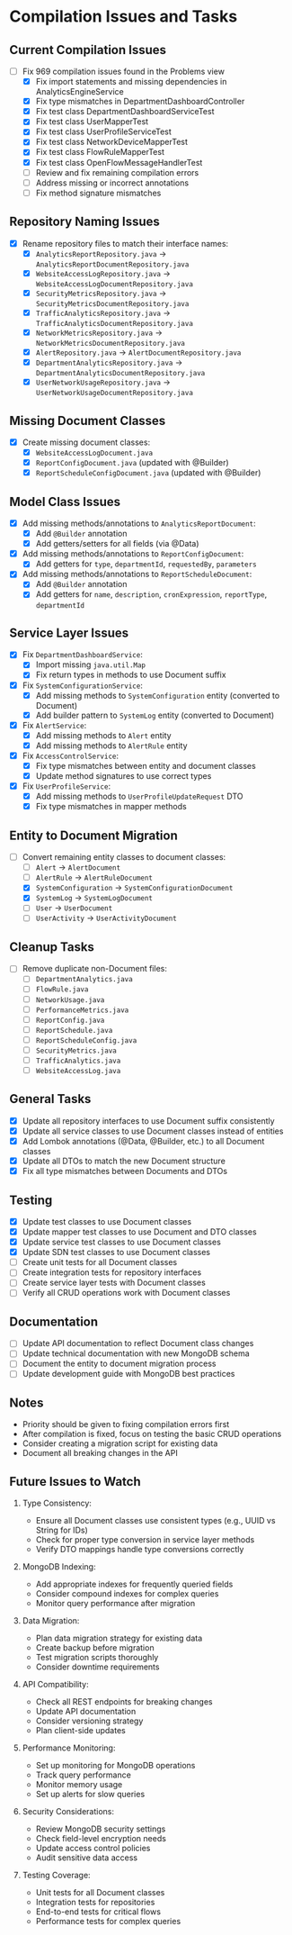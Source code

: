# Compilation Issues and Tasks

## Current Compilation Issues
- [ ] Fix 969 compilation issues found in the Problems view
  - [x] Fix import statements and missing dependencies in AnalyticsEngineService
  - [x] Fix type mismatches in DepartmentDashboardController
  - [x] Fix test class DepartmentDashboardServiceTest
  - [x] Fix test class UserMapperTest
  - [x] Fix test class UserProfileServiceTest
  - [x] Fix test class NetworkDeviceMapperTest
  - [x] Fix test class FlowRuleMapperTest
  - [x] Fix test class OpenFlowMessageHandlerTest
  - [ ] Review and fix remaining compilation errors
  - [ ] Address missing or incorrect annotations
  - [ ] Fix method signature mismatches

## Repository Naming Issues
- [x] Rename repository files to match their interface names:
  - [x] `AnalyticsReportRepository.java` → `AnalyticsReportDocumentRepository.java`
  - [x] `WebsiteAccessLogRepository.java` → `WebsiteAccessLogDocumentRepository.java`
  - [x] `SecurityMetricsRepository.java` → `SecurityMetricsDocumentRepository.java`
  - [x] `TrafficAnalyticsRepository.java` → `TrafficAnalyticsDocumentRepository.java`
  - [x] `NetworkMetricsRepository.java` → `NetworkMetricsDocumentRepository.java`
  - [x] `AlertRepository.java` → `AlertDocumentRepository.java`
  - [x] `DepartmentAnalyticsRepository.java` → `DepartmentAnalyticsDocumentRepository.java`
  - [x] `UserNetworkUsageRepository.java` → `UserNetworkUsageDocumentRepository.java`

## Missing Document Classes
- [x] Create missing document classes:
  - [x] `WebsiteAccessLogDocument.java`
  - [x] `ReportConfigDocument.java` (updated with @Builder)
  - [x] `ReportScheduleConfigDocument.java` (updated with @Builder)

## Model Class Issues
- [x] Add missing methods/annotations to `AnalyticsReportDocument`:
  - [x] Add `@Builder` annotation
  - [x] Add getters/setters for all fields (via @Data)

- [x] Add missing methods/annotations to `ReportConfigDocument`:
  - [x] Add getters for `type`, `departmentId`, `requestedBy`, `parameters`

- [x] Add missing methods/annotations to `ReportScheduleDocument`:
  - [x] Add `@Builder` annotation
  - [x] Add getters for `name`, `description`, `cronExpression`, `reportType`, `departmentId`

## Service Layer Issues
- [x] Fix `DepartmentDashboardService`:
  - [x] Import missing `java.util.Map`
  - [x] Fix return types in methods to use Document suffix

- [x] Fix `SystemConfigurationService`:
  - [x] Add missing methods to `SystemConfiguration` entity (converted to Document)
  - [x] Add builder pattern to `SystemLog` entity (converted to Document)

- [x] Fix `AlertService`:
  - [x] Add missing methods to `Alert` entity
  - [x] Add missing methods to `AlertRule` entity

- [x] Fix `AccessControlService`:
  - [x] Fix type mismatches between entity and document classes
  - [x] Update method signatures to use correct types

- [x] Fix `UserProfileService`:
  - [x] Add missing methods to `UserProfileUpdateRequest` DTO
  - [x] Fix type mismatches in mapper methods

## Entity to Document Migration
- [ ] Convert remaining entity classes to document classes:
  - [ ] `Alert` → `AlertDocument`
  - [ ] `AlertRule` → `AlertRuleDocument`
  - [x] `SystemConfiguration` → `SystemConfigurationDocument`
  - [x] `SystemLog` → `SystemLogDocument`
  - [ ] `User` → `UserDocument`
  - [ ] `UserActivity` → `UserActivityDocument`

## Cleanup Tasks
- [ ] Remove duplicate non-Document files:
  - [ ] `DepartmentAnalytics.java`
  - [ ] `FlowRule.java`
  - [ ] `NetworkUsage.java`
  - [ ] `PerformanceMetrics.java`
  - [ ] `ReportConfig.java`
  - [ ] `ReportSchedule.java`
  - [ ] `ReportScheduleConfig.java`
  - [ ] `SecurityMetrics.java`
  - [ ] `TrafficAnalytics.java`
  - [ ] `WebsiteAccessLog.java`

## General Tasks
- [x] Update all repository interfaces to use Document suffix consistently
- [x] Update all service classes to use Document classes instead of entities
- [x] Add Lombok annotations (@Data, @Builder, etc.) to all Document classes
- [x] Update all DTOs to match the new Document structure
- [x] Fix all type mismatches between Documents and DTOs

## Testing
- [x] Update test classes to use Document classes
- [x] Update mapper test classes to use Document and DTO classes
- [x] Update service test classes to use Document classes
- [x] Update SDN test classes to use Document classes
- [ ] Create unit tests for all Document classes
- [ ] Create integration tests for repository interfaces
- [ ] Create service layer tests with Document classes
- [ ] Verify all CRUD operations work with Document classes

## Documentation
- [ ] Update API documentation to reflect Document class changes
- [ ] Update technical documentation with new MongoDB schema
- [ ] Document the entity to document migration process
- [ ] Update development guide with MongoDB best practices

## Notes
- Priority should be given to fixing compilation errors first
- After compilation is fixed, focus on testing the basic CRUD operations
- Consider creating a migration script for existing data
- Document all breaking changes in the API

## Future Issues to Watch
1. Type Consistency:
   - Ensure all Document classes use consistent types (e.g., UUID vs String for IDs)
   - Check for proper type conversion in service layer methods
   - Verify DTO mappings handle type conversions correctly

2. MongoDB Indexing:
   - Add appropriate indexes for frequently queried fields
   - Consider compound indexes for complex queries
   - Monitor query performance after migration

3. Data Migration:
   - Plan data migration strategy for existing data
   - Create backup before migration
   - Test migration scripts thoroughly
   - Consider downtime requirements

4. API Compatibility:
   - Check all REST endpoints for breaking changes
   - Update API documentation
   - Consider versioning strategy
   - Plan client-side updates

5. Performance Monitoring:
   - Set up monitoring for MongoDB operations
   - Track query performance
   - Monitor memory usage
   - Set up alerts for slow queries

6. Security Considerations:
   - Review MongoDB security settings
   - Check field-level encryption needs
   - Update access control policies
   - Audit sensitive data access

7. Testing Coverage:
   - Unit tests for all Document classes
   - Integration tests for repositories
   - End-to-end tests for critical flows
   - Performance tests for complex queries
